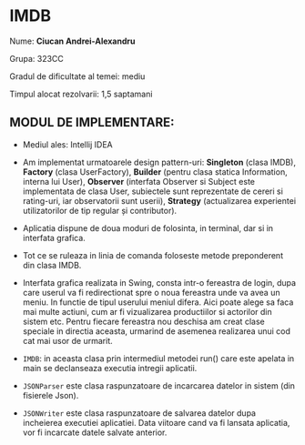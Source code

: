 # IMDB

Nume: **Ciucan Andrei-Alexandru**

Grupa: 323CC

Gradul de dificultate al temei: mediu

Timpul alocat rezolvarii: 1,5 saptamani

## MODUL DE IMPLEMENTARE: 

* Mediul ales: Intellij IDEA



* Am implementat urmatoarele design pattern-uri: **Singleton** (clasa IMDB), **Factory** (clasa UserFactory), **Builder** (pentru clasa statica Information, interna lui User), **Observer** (interfata Observer si Subject este implementata de clasa User, subiectele sunt reprezentate de cereri si rating-uri, iar observatorii sunt userii), **Strategy** (actualizarea experientei utilizatorilor de tip regular și contributor).

* Aplicatia dispune de doua moduri de folosinta, in terminal, dar si in interfata grafica.

* Tot ce se ruleaza in linia de comanda foloseste metode preponderent din clasa IMDB.

* Interfata grafica realizata in Swing, consta intr-o fereastra de login, dupa care userul va fi redirectionat spre o noua fereastra unde va avea un meniu. In functie de tipul userului meniul difera. Aici poate alege sa faca mai multe actiuni, cum ar fi vizualizarea productiilor si actorilor din sistem etc. Pentru fiecare fereastra nou deschisa am creat clase speciale in directia aceasta, urmarind de asemenea realizarea unui cod cat mai usor de urmarit.

* `IMDB`: in aceasta clasa prin intermediul metodei run() care este apelata in main se declanseaza executia intregii aplicatii.

* `JSONParser` este clasa raspunzatoare de incarcarea datelor in sistem (din fisierele Json).

* `JSONWriter` este clasa raspunzatoare de salvarea datelor dupa incheierea executiei aplicatiei. Data viitoare cand va fi lansata aplicatia, vor fi incarcate datele salvate anterior.